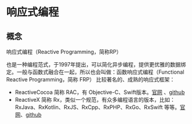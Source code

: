 # 响应式编程



## 概念

响应式编程（Reactive Programming，简称RP）

也是一种编程范式，于1997年提出，可以简化异步编程，提供更优雅的数据绑定。一般与函数式融合在一起，所以也会叫做：函数响应式编程（Functional Reactive Programming，简称 FRP）
比较著名的、成熟的响应式框架：

- ReactiveCocoa 简称 RAC，有 Objective-C、Swift版本。[官网](http://reactivecocoa.io/) 、[github](https://github.com/ReactiveCocoa)
-  ReactiveX 简称 Rx，类似一个规范，有众多编程语言的版本，比如： RxJava、RxKotlin、RxJS、RxCpp、RxPHP、RxGo、RxSwift 等等。[官网](http://reactivex.io/)、[github]( https://github.com/ReactiveX)

